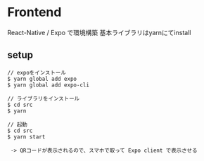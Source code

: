 # Frontend

React-Native / Expo で環境構築
基本ライブラリはyarnにてinstall

## setup
```
// expoをインストール
$ yarn global add expo
$ yarn global add expo-cli

// ライブラリをインストール
$ cd src
$ yarn

// 起動
$ cd src
$ yarn start

 -> QRコードが表示されるので、スマホで取って Expo client で表示させる
```